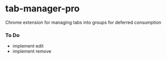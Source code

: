 # tab-manager-pro
Chrome extension for managing tabs into groups for deferred consumption

### To Do ###
- implement edit
- implement remove